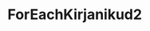 # ForEachKirjanikud2
<mxfile host="app.diagrams.net" modified="2023-02-13T11:59:40.041Z" agent="5.0 (Windows)" etag="eqhmGDv7djppIUj_2OrB" version="20.8.20" type="github">
  <diagram name="Leht-1" id="lmP1mCz-0FxSe3oaMY87">
    <mxGraphModel dx="2074" dy="1152" grid="1" gridSize="10" guides="1" tooltips="1" connect="1" arrows="1" fold="1" page="1" pageScale="1" pageWidth="827" pageHeight="1169" math="0" shadow="0">
      <root>
        <mxCell id="0" />
        <mxCell id="1" parent="0" />
        <mxCell id="HhL2PiNIDcqk27zspqj_-1" style="edgeStyle=orthogonalEdgeStyle;rounded=0;orthogonalLoop=1;jettySize=auto;html=1;entryX=0.5;entryY=0;entryDx=0;entryDy=0;" edge="1" parent="1" source="HhL2PiNIDcqk27zspqj_-2">
          <mxGeometry relative="1" as="geometry">
            <mxPoint x="414" y="330" as="targetPoint" />
          </mxGeometry>
        </mxCell>
        <mxCell id="HhL2PiNIDcqk27zspqj_-2" value="START" style="ellipse;whiteSpace=wrap;html=1;" vertex="1" parent="1">
          <mxGeometry x="349" y="210" width="130" height="80" as="geometry" />
        </mxCell>
        <mxCell id="HhL2PiNIDcqk27zspqj_-3" value="END" style="ellipse;whiteSpace=wrap;html=1;" vertex="1" parent="1">
          <mxGeometry x="250" y="650" width="130" height="80" as="geometry" />
        </mxCell>
        <mxCell id="HhL2PiNIDcqk27zspqj_-4" style="edgeStyle=orthogonalEdgeStyle;rounded=0;orthogonalLoop=1;jettySize=auto;html=1;entryX=0.5;entryY=0;entryDx=0;entryDy=0;" edge="1" parent="1" source="HhL2PiNIDcqk27zspqj_-5" target="HhL2PiNIDcqk27zspqj_-10">
          <mxGeometry relative="1" as="geometry" />
        </mxCell>
        <mxCell id="HhL2PiNIDcqk27zspqj_-5" value="List&amp;lt;string&amp;gt; nameList = new List&amp;lt;string&amp;gt;() { &quot;Anton Tammsaare&quot;, &quot;Lydia Koidula&quot;, &quot;August Gailit&quot;, &quot;Betti Alver&quot; };" style="whiteSpace=wrap;html=1;" vertex="1" parent="1">
          <mxGeometry x="314" y="330" width="200" height="60" as="geometry" />
        </mxCell>
        <mxCell id="HhL2PiNIDcqk27zspqj_-6" style="edgeStyle=orthogonalEdgeStyle;rounded=0;orthogonalLoop=1;jettySize=auto;html=1;entryX=0;entryY=0.5;entryDx=0;entryDy=0;" edge="1" parent="1" source="HhL2PiNIDcqk27zspqj_-8" target="HhL2PiNIDcqk27zspqj_-5">
          <mxGeometry relative="1" as="geometry">
            <Array as="points">
              <mxPoint x="270" y="585" />
              <mxPoint x="270" y="360" />
            </Array>
          </mxGeometry>
        </mxCell>
        <mxCell id="HhL2PiNIDcqk27zspqj_-7" style="edgeStyle=orthogonalEdgeStyle;rounded=0;orthogonalLoop=1;jettySize=auto;html=1;entryX=0.5;entryY=0;entryDx=0;entryDy=0;exitX=1;exitY=0.5;exitDx=0;exitDy=0;" edge="1" parent="1" source="HhL2PiNIDcqk27zspqj_-8" target="HhL2PiNIDcqk27zspqj_-12">
          <mxGeometry relative="1" as="geometry" />
        </mxCell>
        <mxCell id="HhL2PiNIDcqk27zspqj_-8" value="&lt;div&gt;{&lt;br&gt;&lt;/div&gt;&lt;div&gt;Console.WriteLine(name);&lt;/div&gt;&lt;div&gt;}&lt;br&gt;&lt;/div&gt;" style="rounded=1;whiteSpace=wrap;html=1;align=left;" vertex="1" parent="1">
          <mxGeometry x="339" y="555" width="150" height="60" as="geometry" />
        </mxCell>
        <mxCell id="HhL2PiNIDcqk27zspqj_-9" style="edgeStyle=orthogonalEdgeStyle;rounded=0;orthogonalLoop=1;jettySize=auto;html=1;entryX=0.5;entryY=0;entryDx=0;entryDy=0;" edge="1" parent="1" source="HhL2PiNIDcqk27zspqj_-10" target="HhL2PiNIDcqk27zspqj_-8">
          <mxGeometry relative="1" as="geometry" />
        </mxCell>
        <mxCell id="HhL2PiNIDcqk27zspqj_-10" value="foreach (string name in nameList)" style="rhombus;whiteSpace=wrap;html=1;" vertex="1" parent="1">
          <mxGeometry x="344" y="430" width="140" height="80" as="geometry" />
        </mxCell>
        <mxCell id="HhL2PiNIDcqk27zspqj_-11" style="edgeStyle=orthogonalEdgeStyle;rounded=0;orthogonalLoop=1;jettySize=auto;html=1;entryX=1;entryY=0.5;entryDx=0;entryDy=0;" edge="1" parent="1" source="HhL2PiNIDcqk27zspqj_-12" target="HhL2PiNIDcqk27zspqj_-3">
          <mxGeometry relative="1" as="geometry" />
        </mxCell>
        <mxCell id="HhL2PiNIDcqk27zspqj_-12" value="Console.WriteLine(&quot;Vajuta &#39;Enter&#39; et lahkuda..&quot;)" style="whiteSpace=wrap;html=1;" vertex="1" parent="1">
          <mxGeometry x="430" y="660" width="160" height="60" as="geometry" />
        </mxCell>
      </root>
    </mxGraphModel>
  </diagram>
</mxfile>
